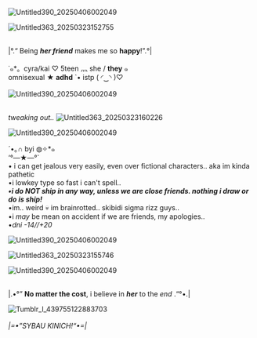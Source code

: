 ![Untitled390_20250406002049](https://github.com/user-attachments/assets/1875cb1c-43ca-4f46-bace-d8adb4ac5be5)

 ![Untitled363_20250323152755](https://github.com/user-attachments/assets/de710180-6e1d-4f13-b25e-7286a0082412)

 <br>|°.“ Being ***her friend*** makes me so **happy**!”.°|
 <br>
 <br>⁠˙⁠๑*⁠。cyra/kai ♡ 5teen 灬 she / **they** ๑
 <br> omnisexual ★ **adhd** `• istp (⁠ ⁠◜⁠‿⁠◝⁠ ⁠)⁠♡
 <br>
 <br> ![Untitled390_20250406002049](https://github.com/user-attachments/assets/c744cda0-dcb0-4bce-b48a-39c8b89d4d6f)

 <br> _tweaking out.._
![Untitled363_20250323160226](https://github.com/user-attachments/assets/7055a320-f1a4-4f76-83cf-108e96bfdf78)

![Untitled390_20250406002049](https://github.com/user-attachments/assets/feee19a1-fedd-4841-932c-c8ad4996cf66)

⁠´⁠•⁠｡⁠∩ byi ◍⁠✧⁠*๑ 
 <br> ‘°—★—°`
 <br> • i can get jealous very easily, even over fictional characters.. aka im kinda pathetic
 <br>  •i lowkey type so fast i can't spell..
 <br> ***•i do NOT ship in any way, unless we are close friends. nothing i draw or do is ship!***
 <br> •im.. weird 💀 im brainrotted.. skibidi sigma rizz guys..
 <br> •i *may* be mean on accident if we are friends, my apologies..
 <br> •*dni -14//+20*

 ![Untitled390_20250406002049](https://github.com/user-attachments/assets/8b169183-22b7-4029-9566-5f6654859487)


![Untitled363_20250323155746](https://github.com/user-attachments/assets/31d479d8-d0e5-4562-9f95-69d9da63e43a)

![Untitled390_20250406002049](https://github.com/user-attachments/assets/490c4cc9-1235-4da1-9b5d-b6ed9d177d7d)



 
 <br> |.•°” **No matter the cost**, i believe in ***her*** to the *end* .“°•.|
 
 
![Tumblr_l_439755122883703](https://github.com/user-attachments/assets/24c3369d-40e1-42aa-8c46-39bb0ca1ad6f)
 <br>
 <br> *|=•”SYBAU KINICH!“•=|*
